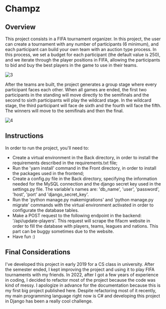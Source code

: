 # Champz
## Overview
This project consists in a FIFA tournament organizer. In this project, the user can create a tournament with any number of participants (6 minimum), and each participant can build your own team with an auction type process. In this process, we set a budget for each participant (the default value is 250), and we iterate through the player positions in FIFA, allowing the participants to bid and buy the best players in the game to use in their teams. 

![3](https://user-images.githubusercontent.com/49076270/158083938-37c12b2a-0135-4bd9-9fb6-d4bab88037e7.PNG)

After the teams are built, the project generates a group stage where every participant faces each other. When all games are ended, the first two participants in the standing will move directly to the semifinals and the second to sixth participants will play the wildcard stage. In the wildcard stage, the third participant will face de sixth and the fourth will face the fifth. The winners will move to the semifinals and then the final.

![4](https://user-images.githubusercontent.com/49076270/158084604-2389694c-8f38-4c42-969b-e91868c14a29.PNG)

## Instructions
In order to run the project, you'll need to: 
- Create a virtual environment in the Back directory, in order to install the requirements described in the requirements.txt file; 
- Run the 'yarn install' command in the Front directory, in order to install the packages used in the frontend;
- Create a config.py file in the Back directory, specifying the information needed for the MySQL connection and the django secret key used in the settings.py file. The variable's names are: 'db_name', 'user', 'password', 'host', 'port' and 'django_secret_key'.
- Run the 'python manage.py makemigrations' and 'python manage.py migrate' commands with the virtual environment activated in order to configurate the database tables.
- Make a POST request to the following endpoint in the backend: '/api/update-players'. This request will scrape the fifacm website in order to fill the database with players, teams, leagues and nations. This part can be buggy sometimes due to the website.
- Have fun :)

## Final Considerations
I've developed this project in early 2019 for a CS class in university. After the semester ended, I kept improving the project and using it to play FIFA tournaments with my friends. In 2022, after I got a few years of experience in coding, I decided to refactor most of the project because the code was kind of messy. I apologize in advance for the documentation because this is my first big project published here. Despite refactoring most of it recently, my main programming language right now is C# and developing this project in Django has been a really cool challenge.
